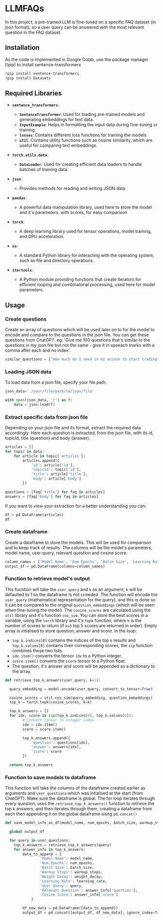 # LLMFAQs

In this project, a pre-trained LLM is fine-tuned on a specific FAQ dataset (in json format), so a user query can be answered with the most relevant question in the FAQ dataset. 

## Installation

As the code is implemented in Google Colab, use the package manager [!pip] to install sentence-transformers

```bash
!pip install sentence-transformers
!pip install Datasets
```

## Required Libraries

- **`sentence_transformers`**:
  - **`SentenceTransformer`**: Used for loading pre-trained models and generating embeddings for         text data.
  - **`InputExample`**: Helps in formatting the input data during fine-tuning or training.
  - **`losses`**: Contains different loss functions for training the models.
  - **`util`**: Contains utility functions such as cosine similarity, which are useful for comparing     text embeddings.

- **`torch.utils.data`**:
  - **`DataLoader`**: Used for creating efficient data loaders to handle batches of training data.

- **`json`**: 
  - Provides methods for reading and writing JSON data.

- **`pandas`**:
  - A powerful data manipulation library, used here to store the model and it's parameters, with         scores, for easy comparison

- **`torch`**:
  - A deep learning library used for tensor operations, model training, and GPU acceleration.

- **`os`**:
  - A standard Python library for interacting with the operating system, such as file and directory      operations.

- **`itertools`**:
  - A Python module providing functions that create iterators for efficient looping and                  combinatorial processing, used here for model parameters.
 
## Usage

### Create questions

Create an array of questions which will be used later on to for the model to encode and compare to the questions in the json file. You can get these questions from ChatGPT. eg: 'Give me 100 questions that's similar to the questions in my json file but not the same - give it in speeach marks with a comma after each and no index'.

```python
similar_questions = ["How much do I need in my accoun to start trading", ".....",...]
```

### Loading JSON data

To load data from a json file, specify your file path.

```python
json_data='./your/file/path/to/json/file'

with open(json_data, 'r') as f:
    data = json.load(f)
```

### Extract specific data from json file

Depending on your json file and its format, extract the required data accordingly. Here each question is extracted, from the json file, with its id, topicId, title (question) and body (answer).

```python
articles = []
for topic in data:
    for article in topic['articles']:
        articles.append({
            'id': article['id'],
            'topicId': topic['id'],
            'title': article['title'],
            'body': article['body']
        })

questions = [faq['title'] for faq in articles]
answers = [faq['body'] for faq in articles]
```

If you want to view your extraction for a better understanding you can:

```python
df = pd.DataFrame(articles)
df
```

### Create dataframe 

Create a dataframe to store the models. This will be used for comparison and to keep track of results. The columns will be the model's parameters, model name, user query, relevant question and cosine score.

```python
column_names = ['Model Name', 'Num Epochs', 'Batch Size', 'Learning Rate', 'Warmup Steps', 'Weight Decay', 'User Query', 'Relevant Question', 'Cosine Score']
output_df = pd.DataFrame(columns=column_names)
```

### Function to retrieve model's output

This fucntion will take the `user_query` and `k` as an argument, `k` will be defaulted to 1 so the dataframe is not crowded. 
The function will encode the `user_query` (mathematical representation for the query), and this is done so it can be compared to the original `question_embeddings` (which will be seen when fine-tuning the model). 
The `cosine_scores` are calculated using the `util` library and it's function `cos_sim`. You can store the best scores in a variable, using the `torch` library and it's `topk` function, where `k` is the number of scores to return (if `k=5` top 5 scores are returned in order). 
Empty array is intialised to store question, answer and score.
In the loop:
  - `top_k.indices[0]` contains the indices of the top `k` results and `top_k.values[0]` contains        their corresponding scores, the `zip` function combines these two lists.
  - `idx.item()` converts the tensor `idx` to a Python integer.
  - `score.item()` converts the `score` tensor to a Python float.
  - The question, it's answer and score will be appended as a dictionary to the array. 



```python
def retrieve_top_k_answers(user_query, k=1):

  query_embedding = model.encode(user_query, convert_to_tensor=True)

  cosine_scores = util.cos_sim(query_embedding, question_embeddings)
  top_k = torch.topk(cosine_scores, k=k)

  top_k_answers = []
  for idx, score in zip(top_k.indices[0], top_k.values[0]):
        # Convert tensor to integer index
        idx = idx.item()
        score = score.item()

        top_k_answers.append({
            'question': questions[idx],
            'answer': answers[idx],
            'score': score
        })

  return top_k_answers
```

### Function to save models to dataframe

This function will take the columns of the dataframe created earlier as arguments and `user_questions` which was intialised at the start (from ChatGPT). 
Make sure the dataframe is global.
The for loop iterates through every question, uses the `retrieve_top_k_answers()` function to retrieve the top k answers, and then iterates through them, creating a dataframe from each then appending it on the global dataframe uisng `pd.concat()`

```python
def save_model_info_as_df(model_name, num_epochs, batch_size, warmup_steps, weight_decay, learning_rate, user_questions):

  global output_df

  for query in user_questions:
    top_k_answers = retrieve_top_k_answers(query)
    for answer_info in top_k_answers:
        data_to_append = {
                'Model Name': model_name,
                'Num Epochs': num_epochs,
                'Batch Size': batch_size,
                'Warmup Steps': warmup_steps,
                'Weight Decay': weight_decay,
                'Learning Rate': learning_rate,
                'User Query': query,
                'Relevant Question': answer_info['question'],
                'Cosine Score': answer_info['score']
            }

        df_new_data = pd.DataFrame([data_to_append])
        output_df = pd.concat([output_df, df_new_data], ignore_index=True)
```
